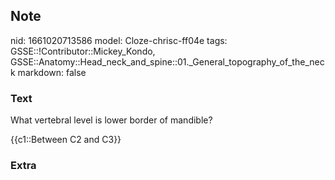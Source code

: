 ## Note
nid: 1661020713586
model: Cloze-chrisc-ff04e
tags: GSSE::!Contributor::Mickey_Kondo, GSSE::Anatomy::Head_neck_and_spine::01._General_topography_of_the_neck
markdown: false

### Text
What vertebral level is lower border of mandible?
<div>
  {{c1::Between C2 and C3}}
</div>

### Extra

